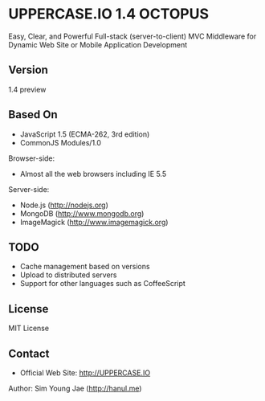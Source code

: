 UPPERCASE.IO 1.4 OCTOPUS
=========
Easy, Clear, and Powerful Full-stack (server-to-client) MVC Middleware for Dynamic Web Site or Mobile Application Development

Version
-------
1.4 preview

Based On
--------
- JavaScript 1.5 (ECMA-262, 3rd edition)
- CommonJS Modules/1.0

Browser-side:
- Almost all the web browsers including IE 5.5

Server-side:
- Node.js (http://nodejs.org)
- MongoDB (http://www.mongodb.org)
- ImageMagick (http://www.imagemagick.org)

TODO
----
- Cache management based on versions
- Upload to distributed servers
- Support for other languages such as CoffeeScript

License
-------
MIT License

Contact
-------
- Official Web Site: http://UPPERCASE.IO

Author: Sim Young Jae (http://hanul.me)
